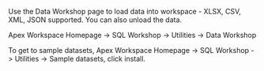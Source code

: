 Use the Data Workshop page to load data into workspace - XLSX, CSV, XML, JSON supported.  You can also unload the data.

Apex Workspace Homepage -> SQL Workshop -> Utilities -> Data Workshop

To get to sample datasets, 
Apex Workspace Homepage -> SQL Workshop -> Utilities -> Sample datasets, click install.
